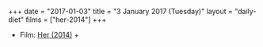 +++
date = "2017-01-03"
title = "3 January 2017 (Tuesday)"
layout = "daily-diet"
films = ["her-2014"]
+++


* Film: [Her (2014)](/films/her-2014) +